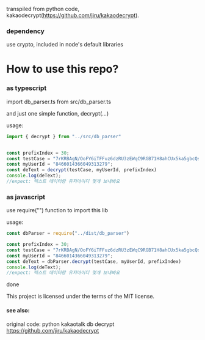 transpiled from python code, kakaodecrypt(https://github.com/jiru/kakaodecrypt).

### dependency
use crypto, included in node's default libraries


# How to use this repo?


### as typescript
import db_parser.ts from src/db_parser.ts

and just one simple function, decrypt(...)


usage:

```typescript
import { decrypt } from "../src/db_parser"


const prefixIndex = 30;
const testCase = "7rKRBAgN/OoFY6iTFFuz6dzRU3zEWqC9RGB71H8ahCUx5ka5gbcQsPB1cUHwZx58NfK+Kmo3L/rcCPoO1ygQuw=="
const myUserId = "8466014366049313279";
const deText = decrypt(testCase, myUserId, prefixIndex)
console.log(deText);
//expect: 텍스트 데이터랑 유저아이디 몇개 보내봐요

```



### as javascript
use require("") function to import this lib

usage:

```javascript
const dbParser = require("../dist/db_parser")

const prefixIndex = 30;
const testCase = "7rKRBAgN/OoFY6iTFFuz6dzRU3zEWqC9RGB71H8ahCUx5ka5gbcQsPB1cUHwZx58NfK+Kmo3L/rcCPoO1ygQuw=="
const myUserId = "8466014366049313279";
const deText = dbParser.decrypt(testCase, myUserId, prefixIndex)
console.log(deText);
//expect: 텍스트 데이터랑 유저아이디 몇개 보내봐요

```


done




This project is licensed under the terms of the MIT license.





#### see also:



original code: python kakaotalk db decrypt
https://github.com/jiru/kakaodecrypt